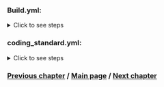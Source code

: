 ### Build.yml:
<details>
   <summary>Click to see steps</summary>

```yaml
- uses: actions/checkout@v3
```

   1. Setup PHP
      <details>
         <summary>Click for code</summary>
   
      ```YML
           -
              name: Setup PHP
              uses: shivammathur/setup-php@v2
              with:
                php-version: "${{ matrix.php }}"
                extensions: intl
                tools: flex, symfony
                coverage: none
      ```
      </details>
   
   2. Setup Node
      <details>
         <summary>Click for code</summary>
   
      ```YML
          -
            name: Setup Node
            uses: actions/setup-node@v4
            with:
              node-version: "${{ matrix.node }}"
      ```
      </details>
   
   3. Shutdown default MySQL
       <details>
         <summary>Click for code</summary>
   
      ```YML
          -
            name: Shutdown default MySQL
            run: sudo service mysql stop
      ```
      </details>
   
   4. Setup MySQL
      <details>
         <summary>Click for code</summary>
   
      ```YML
          -
            name: Setup MySQL
            uses: mirromutth/mysql-action@v1.1
            with:
              mysql version: "${{ matrix.mysql }}"
              mysql root password: "root"
      ```
      </details>
   
   5. Output PHP version for Symfony CLI
      <details>
         <summary>Click for code</summary>
   
      ```YML
          -
            name: Output PHP version for Symfony CLI
            run: php -v | head -n 1 | awk '{ print $2 }' > .php-version
      ```
      </details>

   6. Install certificates
      <details>
         <summary>Click for code</summary>
   
      ```YML
          -
            name: Install certificates
            run: symfony server:ca:install
      ```
      </details>
   
   7. Run Chrome Headless
      <details>
         <summary>Click for code</summary>
   
      ```YML
         -
            name: Run Chrome Headless
            run: google-chrome-stable --enable-automation --disable-background-networking --no-default-browser-check --no-first-run --disable-popup-blocking --disable-default-apps --allow-insecure-localhost --disable-translate --disable-extensions --no-sandbox --enable-features=Metal --headless --remote-debugging-port=9222 --window-size=2880,1800 --proxy-server='direct://' --proxy-bypass-list='*' http://127.0.0.1 > /dev/null 2>&1 &
      ```
      </details>
   
   8. Run webserver
      <details>
         <summary>Click for code</summary>
   
      ```YML
          -
            name: Run webserver
            run: (cd tests/Application && symfony server:start --port=8080 --dir=public --daemon)
      ```
      </details>

   9. Get Composer cache directory
      <details>
         <summary>Click for code</summary>
   
      ```YML
           -
             name: Get Composer cache directory
             id: composer-cache
             run: echo "dir=$(composer config cache-files-dir)" >> $GITHUB_OUTPUT
      ```
      </details>
   
   10. Cache Composer
       <details>
          <summary>Click for code</summary>
   
       ```YML
           -
             name: Cache Composer
             uses: actions/cache@v4
             with:
               path: ${{ steps.composer-cache.outputs.dir }}
               key: ${{ runner.os }}-php-${{ matrix.php }}-composer-${{ hashFiles('**/composer.json **/composer.lock') }}
               restore-keys: |
                  ${{ runner.os }}-php-${{ matrix.php }}-composer-
       ```
       </details>
   
   11. Restrict Sylius version
       <details>
          <summary>Click for code</summary>
   
       ```YML
           -
             name: Restrict Sylius version
             if: matrix.sylius != ''
             run: composer require "sylius/sylius:${{ matrix.sylius }}" --no-update --no-scripts --no-interaction
   
       ```
       </details>
   
   12. Install PHP dependencies
       <details>
          <summary>Click for code</summary>
   
       ```YML
           -
             name: Install PHP dependencies
             run: composer install --no-interaction
             env:
                 SYMFONY_REQUIRE: ${{ matrix.symfony }}
       ```
       </details>
   
   13. Install Behat driver
       <details>
          <summary>Click for code</summary>
   
       ```YML
           -
            name: Install Behat driver
            run: vendor/bin/bdi browser:google-chrome drivers
       ```
       </details>
   
   14. Get Yarn cache directory
       <details>
          <summary>Click for code</summary>
   
       ```YML
           -
             name: Get Yarn cache directory
             id: yarn-cache
             run: echo "dir=$(yarn cache dir)" >> $GITHUB_OUTPUT
       ```
       </details>
   
   15. Cache Yarn
       <details>
           <summary>Click for code</summary>
   
       ```YML
           -
             name: Cache Yarn
             uses: actions/cache@v4
             with:
               path: ${{ steps.yarn-cache.outputs.dir }}
               key: ${{ runner.os }}-node-${{ matrix.node }}-yarn-${{ hashFiles('**/package.json **/yarn.lock') }}
               restore-keys: |
                 ${{ runner.os }}-node-${{ matrix.node }}-yarn-
       ```
       </details>  
   
   16. Install JS dependencies
       <details>
           <summary>Click for code</summary>
   
       ```YML
           -
             name: Install JS dependencies
             run: |
               (cd tests/Application && yarn install)
       ```
       </details>  
   
   17. Prepare test application database
       <details>
           <summary>Click for code</summary>
   
       ```YML
          -
             name: Prepare test application database
             run: |
               (cd tests/Application && bin/console doctrine:database:create -vvv)
               (cd tests/Application && bin/console doctrine:schema:create -vvv)
       ```
       </details>  
   
   18. Prepare test application assets
       <details>
           <summary>Click for code</summary>
   
       ```YML
           -
             name: Prepare test application assets
             run: |
               (cd tests/Application && bin/console assets:install public -vvv)
               (cd tests/Application && yarn build:prod)
       ```
       </details>  
   
   19. Prepare test application cache
       <details>
           <summary>Click for code</summary>
   
       ```YML
           -
             name: Prepare test application cache
             run: (cd tests/Application && bin/console cache:warmup -vvv)
       ```
       </details>  
   
   20. Load fixtures in test application
       <details>
           <summary>Click for code</summary>
   
       ```YML
           -
             name: Load fixtures in test application
             run: (cd tests/Application && bin/console sylius:fixtures:load -n)
       ```
       </details>  
   
   21. Validate composer.json
       <details>
           <summary>Click for code</summary>
   
       ```YML
           -
             name: Validate composer.json
             run: composer validate --ansi --strict
       ```
       </details>  
   
   22. Validate database schema
       <details>
           <summary>Click for code</summary>
   
       ```YML
           -
             name: Validate database schema
             run: (cd tests/Application && bin/console doctrine:schema:validate)
       ```
       </details>  
   
   23. Run PHPSpec
       <details>
           <summary>Click for code</summary>
   
       ```YML
           -
             name: Run PHPSpec
             run: vendor/bin/phpspec run --ansi -f progress --no-interaction
       ```
       </details>  
   
   24. Run PHPUnit
       <details>
           <summary>Click for code</summary>
   
       ```YML
          -
             name: Run PHPUnit
             run: vendor/bin/phpunit --colors=always
       ```
       </details>  
   
   25. Run Behat
       <details>
           <summary>Click for code</summary>
   
       ```YML
           -
             name: Run Behat
             run: vendor/bin/behat --colors --strict -vvv --no-interaction -f progress  || vendor/bin/behat --colors --strict -vvv --no-interaction -f progress --rerun
       ```
       </details>
   
   26. Upload Behat logs
       <details>
           <summary>Click for code</summary>
   
       ```YML
           -
             name: Upload Behat logs
             uses: actions/upload-artifact@v3
             if: failure()
             with:
               name: Behat logs
               path: etc/build/
               if-no-files-found: ignore
       ```
       </details> 
   
   27. Failed build Slack notification
       <details>
           <summary>Click for code</summary>
   
       ```YML
            -
               name: Failed build Slack notification
               uses: rtCamp/action-slack-notify@v2
               if: ${{ failure() && (GithubBuilds.ref == 'refs/heads/main' || GithubBuilds.ref == 'refs/heads/master') }}
               env:
                 SLACK_CHANNEL: ${{ secrets.FAILED_BUILD_SLACK_CHANNEL }}
                 SLACK_COLOR: ${{ job.status }}
                 SLACK_ICON: https://github.com/rtCamp.png?size=48
                 SLACK_MESSAGE: ':x:'
                 SLACK_TITLE: Failed build on ${{ GithubBuilds.event.repository.name }} repository
                 SLACK_USERNAME: ${{ secrets.FAILED_BUILD_SLACK_USERNAME }}
                 SLACK_WEBHOOK: ${{ secrets.FAILED_BUILD_SLACK_WEBHOOK }}
       ```
       </details>  
</details>

### coding_standard.yml:
<details>
   <summary>Click to see steps</summary>

```yaml
    - uses: actions/checkout@v3
```

1. Setup PHP
   <details>
      <summary>Click for code</summary>

   ```yaml
   - name: Setup PHP
     uses: shivammathur/setup-php@v2
     with:
       php-version: "${{ matrix.php }}"
       extensions: intl
       tools: flex, symfony
       coverage: none
   ```
   </details>

2. Get Composer cache directory
   <details>
      <summary>Click for code</summary>

   ```yaml
   - name: Get Composer cache directory
     id: composer-cache
     run: echo "::set-output name=dir::$(composer config cache-files-dir)"
   ```
   </details>

3. Cache Composer
   <details>
      <summary>Click for code</summary>

   ```yaml
   - name: Cache Composer
     uses: actions/cache@v4
     with:
       path: ${{ steps.composer-cache.outputs.dir }}
       key: ${{ runner.os }}-php-${{ matrix.php }}-composer-${{ hashFiles('**/composer.json **/composer.lock') }}
       restore-keys: |
         ${{ runner.os }}-php-${{ matrix.php }}-composer-
   ```
   </details>

4. Restrict Symfony version
   <details>
      <summary>Click for code</summary>

   ```yaml
   - name: Restrict Symfony version
     if: matrix.symfony != ''
     run: |
       composer global config --no-plugins allow-plugins.symfony/flex true
       composer global require --no-progress --no-scripts --no-plugins "symfony/flex:^1.10"
       composer config extra.symfony.require "${{ matrix.symfony }}"
   ```
   </details>

5. Restrict Sylius version
   <details>
      <summary>Click for code</summary>

   ```yaml
   - name: Restrict Sylius version
     if: matrix.sylius != ''
     run: composer require "sylius/sylius:${{ matrix.sylius }}" --no-update --no-scripts --no-interaction
   ```
   </details>

6. Install PHP dependencies
   <details>
      <summary>Click for code</summary>

   ```yaml
   - name: Install PHP dependencies
     run: composer install --no-interaction
     env:
       SYMFONY_REQUIRE: ${{ matrix.symfony }}
   ```
   </details>

7. Run PHPStan
   <details>
      <summary>Click for code</summary>

   ```yaml
   - name: Run PHPStan src dir
     run: vendor/bin/phpstan analyse -c phpstan.neon -l 8 src/
   ```
   </details>

8. Run ECS
   <details>
      <summary>Click for code</summary>

   ```yaml
   - name: Run ECS
     run: vendor/bin/ecs
   ```
   </details>
9. Failed build Slack notification
    <details>
      <summary>Click for code</summary>

    ```yaml
    - name: Failed build Slack notification
      uses: rtCamp/action-slack-notify@v2
      if: ${{ failure() && (github.ref == 'refs/heads/main' || github.ref == 'refs/heads/master') }}
      env:
        SLACK_CHANNEL: ${{ secrets.FAILED_BUILD_SLACK_CHANNEL }}
        SLACK_COLOR: ${{ job.status }}
        SLACK_ICON: https://github.com/rtCamp.png?size=48
        SLACK_MESSAGE: ':x:'
        SLACK_TITLE: Failed build on ${{ github.event.repository.name }} repository
        SLACK_USERNAME: ${{ secrets.FAILED_BUILD_SLACK_USERNAME }}
        SLACK_WEBHOOK: ${{ secrets.FAILED_BUILD_SLACK_WEBHOOK }}
    ```
</details>

</details>


### [Previous chapter](./3_JobsAndStrategySubchapter.md) / [Main page](../../README.md) / [Next chapter](./5_ExampleBuildsSubchapter.md)